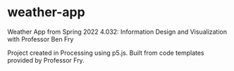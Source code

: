 # weather-app
Weather App from Spring 2022 4.032: Information Design and Visualization with Professor Ben Fry

Project created in Processing using p5.js. 
Built from code templates provided by Professor Fry.

